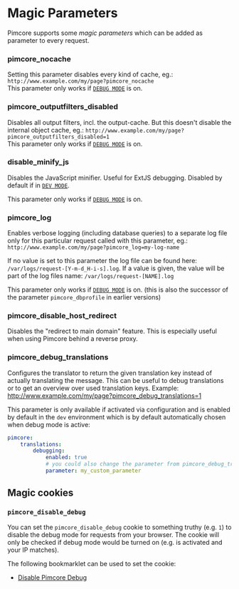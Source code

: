 # Magic Parameters

Pimcore supports some *magic parameters* which can be added as parameter to every request.

### pimcore_nocache
Setting this parameter disables every kind of cache, eg.: `http://www.example.com/my/page?pimcore_nocache`  
This parameter only works if [`DEBUG MODE`](../18_Tools_and_Features/25_System_Settings.md) is on.

### pimcore_outputfilters_disabled
Disables all output filters, incl. the output-cache. But this doesn't disable the internal object cache, 
eg.: `http://www.example.com/my/page?pimcore_outputfilters_disabled=1`  
This parameter only works if [`DEBUG MODE`](../18_Tools_and_Features/25_System_Settings.md) is on.

### disable_minify_js

Disables the JavaScript minifier. Useful for ExtJS debugging. Disabled by default if in [`DEV MODE`](../18_Tools_and_Features/25_System_Settings.md). 

This parameter only works if [`DEBUG MODE`](../18_Tools_and_Features/25_System_Settings.md) is on.

### pimcore_log
Enables verbose logging (including database queries) to a separate log file only for this particular 
request called with this parameter, eg.: `http://www.example.com/my/page?pimcore_log=my-log-name` 

If no value is set to this parameter the log file can be found here: `/var/logs/request-[Y-m-d_H-i-s].log`. 
If a value is given, the value will be part of the log files name: `/var/logs/request-[NAME].log`
  
This parameter only works if [`DEBUG MODE`](../18_Tools_and_Features/25_System_Settings.md) is on. (this is also the successor of the parameter `pimcore_dbprofile` in earlier versions)

### pimcore_disable_host_redirect
Disables the "redirect to main domain" feature. This is especially useful when using Pimcore behind 
a reverse proxy. 

### pimcore_debug_translations

Configures the translator to return the given translation key instead of actually translating the message. This can be
useful to debug translations or to get an overview over used translation keys. Example: http://www.example.com/my/page?pimcore_debug_translations=1

This parameter is only available if activated via configuration and is enabled by default in the `dev` environment which
is by default automatically chosen when debug mode is active:

```yaml
pimcore:
    translations:
        debugging:
            enabled: true
            # you could also change the parameter from pimcore_debug_translations to something else
            parameter: my_custom_parameter
```


## Magic cookies

### `pimcore_disable_debug`

You can set the `pimcore_disable_debug` cookie to something truthy (e.g. `1`) to disable the debug mode for requests
from your browser. The cookie will only be checked if debug mode would be turned on (e.g. is activated and your IP matches).

The following bookmarklet can be used to set the cookie:

* <a href="javascript:(function()%7Bdocument.cookie%3D%22pimcore_disable_debug%3D1%3B%20path%3D%2F%22%7D)()">Disable Pimcore Debug</a> 
